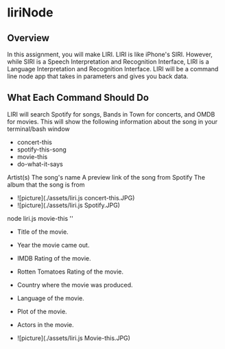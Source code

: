 # liriNode
## Overview

In this assignment, you will make LIRI. LIRI is like iPhone's SIRI. However, while SIRI is a Speech Interpretation and Recognition Interface, LIRI is a Language Interpretation and Recognition Interface. LIRI will be a command line node app that takes in parameters and gives you back data.


## What Each Command Should Do
LIRI will search Spotify for songs, Bands in Town for concerts, and OMDB for movies.
This will show the following information about the song in your terminal/bash window
* concert-this
* spotify-this-song
* movie-this
* do-what-it-says


Artist(s)
The song's name
A preview link of the song from Spotify
The album that the song is from

* ![picture](./assets/liri.js concert-this.JPG)
* ![picture](./assets/liri.js Spotify.JPG)

node liri.js movie-this '<movie name here>'
  
* Title of the movie.
* Year the movie came out.
* IMDB Rating of the movie.
* Rotten Tomatoes Rating of the movie.
* Country where the movie was produced.
* Language of the movie.
* Plot of the movie.
* Actors in the movie.

* ![picture](./assets/liri.js Movie-this.JPG)
